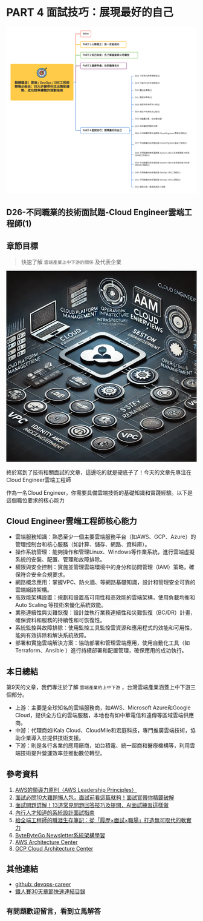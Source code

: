 # PART 4 面試技巧：展現最好的自己

![鐵人賽-30Days-P4](https://github.com/qwedsazxc78/devops-career/raw/main/docs/img/30Days-P4.png)

## D26-不同職業的技術面試題-Cloud Engineer雲端工程師(1)

## 章節目標

> 快速了解 `雲端產業上中下游的關係` 及代表企業

![D26-不同職業的技術面試題-Cloud Engineer雲端工程師(1)](https://github.com/qwedsazxc78/devops-career/raw/main/docs/img/D26.png)

終於寫到了技術相關面試的文章，這邊吃的就是硬底子了！今天的文章先專注在Cloud Engineer雲端工程師

作為一名Cloud Engineer，你需要具備雲端技術的基礎知識和實踐經驗。以下是這個職位要求的核心能力

## Cloud Engineer雲端工程師核心能力

* 雲端服務知識：熟悉至少一個主要雲端服務平台（如AWS、GCP、Azure）的管理控制台和核心服務（如計算、儲存、網路、資料庫）。
* 操作系統管理：能夠操作和管理Linux、Windows等作業系統，進行雲端虛擬系統的安裝、配置、管理和故障排除。
* 權限與安全控制：實施並管理雲端環境中的身分和訪問管理（IAM）策略，確保符合安全合規要求。
* 網路概念應用：掌握VPC、防火牆、等網路基礎知識，設計和管理安全可靠的雲端網路架構。
* 高效能架構設置：規劃和設置高可用性和高效能的雲端架構，使用負載均衡和Auto Scaling 等技術來優化系統效能。
* 業務連續性與災難恢復：設計並執行業務連續性和災難恢復（BC/DR）計畫，確保資料和服務的持續性和可恢復性。
* 系統監控與故障排除：使用監控工具監控雲資源和應用程式的效能和可用性，能夠有效排除和解決系統故障。
* 部署和實施雲端解決方案：協助部署和管理雲端應用，使用自動化工具（如Terraform、Ansible ）進行持續部署和配置管理，確保應用的成功執行。

## 本日總結

第9天的文章，我們專注於了解 `雲端產業的上中下游` ，台灣雲端產業涵蓋上中下游三個部分。

* 上游：主要是全球知名的雲端服務商，如AWS、Microsoft Azure和Google Cloud，提供全方位的雲端服務，本地也有如中華電信和遠傳等區域雲端供應商。
* 中游：代理商如iKala Cloud、CloudMile和宏庭科技，專門推廣雲端技術，協助企業導入並提供技術支援。
* 下游：則是各行各業的應用廠商，如台積電、統一超商和醫療機構等，利用雲端技術提升營運效率並推動數位轉型。

## 參考資料

1. [AWS的領導力原則（AWS Leadership Principles）](https://www.amazon.jobs/content/en/our-workplace/leadership-principles)
2. [面試必問10大難題懶人包，面試前看這篇就夠！面試官帶你精闢破解](https://www.1111.com.tw/1000w/fanshome/discussTopic.asp?cat=FANS&id=339445)
3. [面試問題詳解！13道常見問題回答技巧及提問，AI面試練習這樣做](https://blog.104.com.tw/top-nine-tricky-interview-questions-and-best-answers/)
4. [內行人才知道的系統設計面試指南](https://www.books.com.tw/products/0010903454)
5. [給全端工程師的職涯生存筆記：從「履歷×面試×職場」打造無可取代的軟實力](https://www.books.com.tw/products/0010928379)
6. [ByteByteGo Newsletter系統架構學習](https://blog.bytebytego.com/p/which-cloud-provider-should-be-used)
7. [AWS Architecture Center](https://aws.amazon.com/architecture/)
8. [GCP Cloud Architecture Center](https://cloud.google.com/architecture)

## 其他連結

* [github: devops-career](https://github.com/qwedsazxc78/devops-career/tree/main)
* [鐵人賽30天章節快速連結目錄](https://ithelp.ithome.com.tw/articles/10351094)

## `有問題歡迎留言，看到立馬解答`
